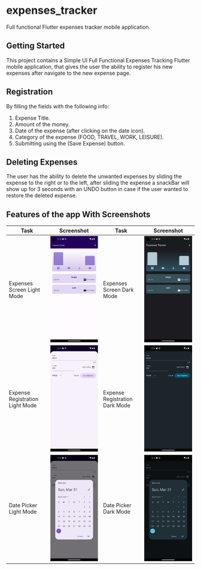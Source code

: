 # expenses_tracker

Full functional Flutter expenses tracker mobile application.

## Getting Started

This project contains a Simple UI Full Functional Expenses Tracking Flutter mobile application, that gives the user the ability to register his new expenses after navigate to the new expense page.

## Registration

By filling the fields with the following info:

1. Expense Title.
2. Amount of the money.
3. Date of the expense (after clicking on the date icon).
4. Category of the expense (FOOD, TRAVEL, WORK, LEISURE).
5. Submitting using the (Save Expense) button.

## Deleting Expenses

The user has the ability to delete the unwanted expenses by sliding the expense to the right or to the left,
after sliding the expense a snackBar will show up for 3 seconds with an UNDO button in case if the user wanted to restore the deleted expense.

## Features of the app With Screenshots

| Task                            | Screenshot                                           | Task                           | Screenshot                                           |
| ------------------------------- | ---------------------------------------------------- | ------------------------------ | ---------------------------------------------------- |
| Expenses Screen Light Mode      | ![Splash Screen](assets/screenshots/1.png)           | Expenses Screen Dark Mode      | ![Login Screen](assets/screenshots/4.png)            |
| Expense Registration Light Mode | ![Complete Profile Screen](assets/screenshots/2.png) | Expense Registration Dark Mode | ![OTP Verification Screen](assets/screenshots/5.png) |
| Date Picker Light Mode          | ![Home Screen](assets/screenshots/3.png)             | Date Picker Dark Mode          | ![Categories Screen](assets/screenshots/6.png)       |
